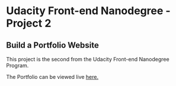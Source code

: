 # Udacity Front-end Nanodegree - Project 2
## Build a Portfolio Website
This project is the second from the Udacity Front-end Nanodegree Program.

The Portfolio can be viewed live [here.](https://nivax07.github.io/udacity-portfolio/)
